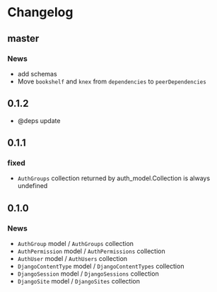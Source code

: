 # Changelog

## master

### News

* add schemas
* Move ``bookshelf`` and ``knex`` from `dependencies` to `peerDependencies`

## 0.1.2

* @deps update

## 0.1.1

### fixed

* `AuthGroups` collection returned by auth_model.Collection is always undefined

## 0.1.0

### News

* `AuthGroup` model / `AuthGroups` collection
* `AuthPermission` model / `AuthPermissions` collection
* `AuthUser` model / `AuthUsers` collection
* `DjangoContentType` model / `DjangoContentTypes` collection
* `DjangoSession` model / `DjangoSessions` collection
* `DjangoSite` model / `DjangoSites` collection
